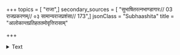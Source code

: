 +++
topics = [ "राजा",]
secondary_sources = [ "सुभाषितरत्नभाण्डागारः// 03 राजप्रकरणम्// ०३ सामान्यराजप्रशंसा// 173",]
jsonClass = "Subhaashita"
title = "आलोकान्तप्रतिहततमोवृत्तिरासाम्"

+++

<details><summary>Text</summary>

आलोकान्तप्रतिहततमोवृत्तिरासां प्रजानां तुल्योद्योगस्तव च सवितुश्चाधिकारो मतो नः।  
तिष्ठत्येकः क्षणमधिपतिर्ज्योतिषां व्योममध्ये षष्ठे काले त्वमपि लभसे देव विश्रान्तिमह्नः॥
</details>
